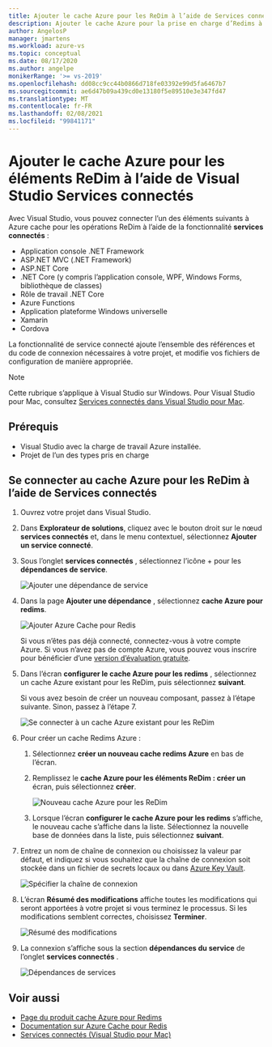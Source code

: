 ```yaml
---
title: Ajouter le cache Azure pour les ReDim à l’aide de Services connectés | Microsoft Docs
description: Ajouter le cache Azure pour la prise en charge d’Redims à votre application à l’aide de Visual Studio pour ajouter un service connecté
author: AngelosP
manager: jmartens
ms.workload: azure-vs
ms.topic: conceptual
ms.date: 08/17/2020
ms.author: angelpe
monikerRange: '>= vs-2019'
ms.openlocfilehash: dd08cc9cc44b0866d718fe03392e99d5fa6467b7
ms.sourcegitcommit: ae6d47b09a439cd0e13180f5e89510e3e347fd47
ms.translationtype: MT
ms.contentlocale: fr-FR
ms.lasthandoff: 02/08/2021
ms.locfileid: "99841171"
---
```

# <a name="add-azure-cache-for-redis-by-using-visual-studio-connected-services"></a>Ajouter le cache Azure pour les éléments ReDim à l’aide de Visual Studio Services connectés

Avec Visual Studio, vous pouvez connecter l’un des éléments suivants à Azure cache pour les opérations ReDim à l’aide de la fonctionnalité **services connectés** :

- Application console .NET Framework
- ASP.NET MVC (.NET Framework) 
- ASP.NET Core
- .NET Core (y compris l’application console, WPF, Windows Forms, bibliothèque de classes)
- Rôle de travail .NET Core
- Azure Functions
- Application plateforme Windows universelle
- Xamarin
- Cordova

La fonctionnalité de service connecté ajoute l’ensemble des références et du code de connexion nécessaires à votre projet, et modifie vos fichiers de configuration de manière appropriée.

> [!NOTE]
> Cette rubrique s’applique à Visual Studio sur Windows. Pour Visual Studio pour Mac, consultez [Services connectés dans Visual Studio pour Mac](/visualstudio/mac/connected-services).
## <a name="prerequisites"></a>Prérequis

- Visual Studio avec la charge de travail Azure installée.
- Projet de l’un des types pris en charge

## <a name="connect-to-azure-cache-for-redis-using-connected-services"></a>Se connecter au cache Azure pour les ReDim à l’aide de Services connectés

1. Ouvrez votre projet dans Visual Studio.

1. Dans **Explorateur de solutions**, cliquez avec le bouton droit sur le nœud **services connectés** et, dans le menu contextuel, sélectionnez **Ajouter un service connecté**.

1. Sous l’onglet **services connectés** , sélectionnez l’icône + pour les **dépendances de service**.

    ![Ajouter une dépendance de service](./media/vs-azure-tools-connected-services-storage/vs-2019/connected-services-tab.png)

1. Dans la page **Ajouter une dépendance** , sélectionnez **cache Azure pour redims**.

    ![Ajouter Azure Cache pour Redis](./media/azure-redis-cache-add-connected-service/azure-redis-cache.png)

    Si vous n’êtes pas déjà connecté, connectez-vous à votre compte Azure. Si vous n’avez pas de compte Azure, vous pouvez vous inscrire pour bénéficier d’une [version d’évaluation gratuite](https://azure.microsoft.com/account/free).

1. Dans l’écran **configurer le cache Azure pour les redims** , sélectionnez un cache Azure existant pour les ReDim, puis sélectionnez **suivant**.

    Si vous avez besoin de créer un nouveau composant, passez à l’étape suivante. Sinon, passez à l’étape 7.

    ![Se connecter à un cache Azure existant pour les ReDim](./media/azure-redis-cache-add-connected-service/created-azure-redis-cache.png)

1. Pour créer un cache Redims Azure :

   1. Sélectionnez **créer un nouveau cache redims Azure** en bas de l’écran.

   1. Remplissez le **cache Azure pour les éléments ReDim : créer un** écran, puis sélectionnez **créer**.

       ![Nouveau cache Azure pour les ReDim](./media/azure-redis-cache-add-connected-service/create-new-azure-redis-cache.png)

   1. Lorsque l’écran **configurer le cache Azure pour les redims** s’affiche, le nouveau cache s’affiche dans la liste. Sélectionnez la nouvelle base de données dans la liste, puis sélectionnez **suivant**.

1. Entrez un nom de chaîne de connexion ou choisissez la valeur par défaut, et indiquez si vous souhaitez que la chaîne de connexion soit stockée dans un fichier de secrets locaux ou dans [Azure Key Vault](/azure/key-vault).

   ![Spécifier la chaîne de connexion](./media/azure-redis-cache-add-connected-service/connection-string.png)

1. L’écran **Résumé des modifications** affiche toutes les modifications qui seront apportées à votre projet si vous terminez le processus. Si les modifications semblent correctes, choisissez **Terminer**.

   ![Résumé des modifications](./media/azure-redis-cache-add-connected-service/summary-of-changes.png)

1. La connexion s’affiche sous la section **dépendances du service** de l’onglet **services connectés** .

   ![Dépendances de services](./media/azure-redis-cache-add-connected-service/service-dependencies-after.png)

## <a name="see-also"></a>Voir aussi

- [Page du produit cache Azure pour Redims](https://azure.microsoft.com/services/cache)
- [Documentation sur Azure Cache pour Redis](/azure/azure-cache-for-redis/)
- [Services connectés (Visual Studio pour Mac)](/visualstudio/mac/connected-services)